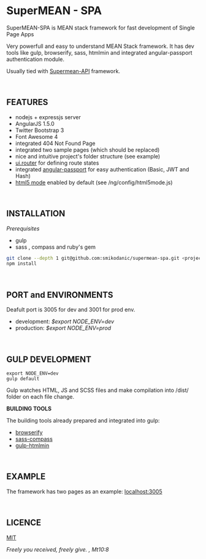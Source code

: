 # SuperMEAN - SPA
SuperMEAN-SPA is MEAN stack framework for fast development of Single Page Apps

Very powerfull and easy to understand MEAN Stack framework.
It has dev tools like gulp, browserify, sass, htmlmin
and integrated angular-passport authentication module.

Usually tied with [Supermean-API](https://github.com/smikodanic/supermean-api) framework.


&nbsp;

## FEATURES
- nodejs + expressjs server
- AngularJS 1.5.0
- Twitter Bootstrap 3
- Font Awesome 4
- integrated 404 Not Found Page
- integrated two sample pages (which should be replaced)
- nice and intuitive project's folder structure (see example)
- [ui.router](https://github.com/angular-ui/ui-router) for defining route states
- integrated [angular-passport](https://www.npmjs.com/package/angular-passport) for easy authentication (Basic, JWT and Hash)
- [html5 mode](https://docs.angularjs.org/api/ng/provider/$locationProvider) enabled by default (see /ng/config/html5mode.js)

&nbsp;

## INSTALLATION

*Prerequisites*
* gulp
* sass , compass and ruby's gem


```sh
git clone --depth 1 git@github.com:smikodanic/supermean-spa.git <project-name>
npm install
```

&nbsp;

## PORT and ENVIRONMENTS
Deafult port is 3005 for dev and 3001 for prod env.

* development: *$export NODE_ENV=dev*
* production: *$export NODE_ENV=prod*


&nbsp;


## GULP DEVELOPMENT
```
export NODE_ENV=dev
gulp default
```

Gulp watches HTML, JS and SCSS files and make compilation into /dist/ folder on each file change.

**BUILDING TOOLS**

The building tools already prepared and integrated into gulp:
* [browserify](http://browserify.org)
* [sass-compass](http://compass-style.org)
* [gulp-htmlmin](https://github.com/jonschlinkert/gulp-htmlmin)

&nbsp;

## EXAMPLE
The framework has two pages as an example: [localhost:3005](http://localhost:3005)


&nbsp;

## LICENCE

[MIT](https://opensource.org/licenses/MIT)

*Freely you received, freely give. , Mt10:8*

&nbsp;

&nbsp;

